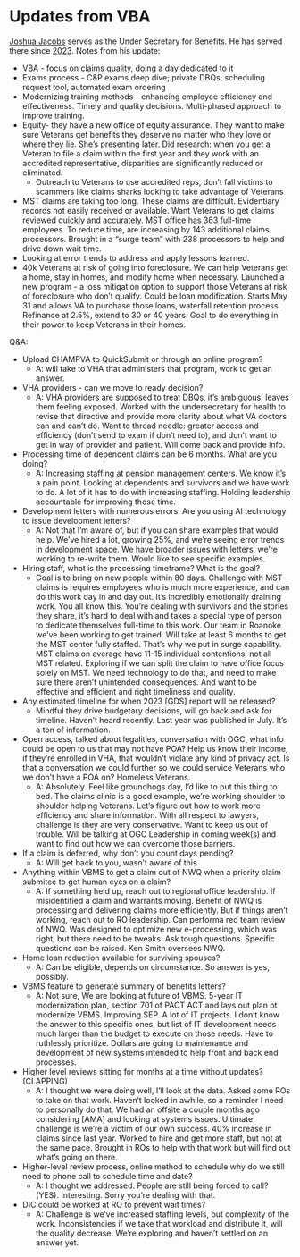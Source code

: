 # Updates from VBA

[Joshua Jacobs](https://department.va.gov/staff-biographies/joshua-jacobs/) serves as the Under Secretary for Benefits. He has served there since [2023](https://news.va.gov/press-room/va-welcomes-joshua-jacobs-as-under-secretary-for-benefits/). Notes from his update:
* VBA - focus on claims quality, doing a day dedicated to it
* Exams process - C&P exams deep dive; private DBQs, scheduling request tool, automated exam ordering
* Modernizing training methods - enhancing employee efficiency and effectiveness. Timely and quality decisions. Multi-phased approach to improve training.
* Equity- they have a new office of equity assurance. They want to make sure Veterans get benefits they deserve no matter who they love or where they lie. She’s presenting later. Did research: when you get a Veteran to file a claim within the first year and they work with an accredited representative, disparities are significantly reduced or eliminated.
    * Outreach to  Veterans to use accredited reps, don’t fall victims to scammers like claims sharks looking to take advantage of Veterans
*  MST claims are taking too long. These claims are difficult. Evidentiary records not easily received or available. Want Veterans to get claims reviewed quickly and accurately. MST office has 363 full-time employees. To reduce time, are increasing by 143 additional claims processors. Brought in a “surge team” with 238 processors to help and drive down wait time.
* Looking at error trends to address and apply lessons learned. 
* 40k Veterans at risk of going into foreclosure. We can help Veterans get a home, stay in homes, and modify home when necessary. Launched a new program - a loss mitigation option to support those Veterans at risk of foreclosure who don’t qualify. Could be loan modification. Starts May 31 and allows VA to purchase those loans, waterfall retention process. Refinance at 2.5%, extend to 30 or 40 years. Goal to do everything in their power to keep Veterans in their homes. 

Q&A:
* Upload CHAMPVA to QuickSubmit or through an online program?
    * A: will take to VHA that administers that program, work to get an answer.
* VHA providers - can we move to ready decision? 
    * A: VHA providers are supposed to treat DBQs, it’s ambiguous, leaves them feeling exposed. Worked with the undersecretary for health to revise that directive and provide more clarity about what VA doctors can and can’t do. Want to thread needle: greater access and efficiency (don’t send to exam if don’t need to), and don’t want to get in way of provider and patient. Will come back and provide info.
* Processing time of dependent claims can be 6 months. What are you doing?
    * A: Increasing staffing at pension management centers. We know it’s a pain point. Looking at dependents and survivors and we have work to do. A lot of it has to do with increasing staffing. Holding leadership accountable for improving those time. 
* Development letters with numerous errors. Are you using AI technology to issue development letters?
    * A: Not that I’m aware of, but if you can share examples that would help. We’ve hired a lot, growing 25%, and we’re seeing error trends in development space. We have broader issues with letters, we’re working to re-write them. Would like to see specific examples.
* Hiring staff, what is the processing timeframe? What is the goal?
    * Goal is to bring on new people within 80 days. Challenge with MST claims is requires employees who is much more experience, and can do this work day in and day out. It’s incredibly emotionally draining work. You all know this. You’re dealing with survivors and the stories they share, it’s hard to deal with and takes a special type of person to dedicate themselves full-time to this work. Our team in Roanoke we’ve been working to get trained. Will take at least 6 months to get the MST center fully staffed. That’s why we put in surge capability. MST claims on average have 11-15 individual contentions, not all MST related. Exploring if we can split the claim to have office focus solely on MST. We need technology to do that, and need to make sure there aren’t unintended consequences. And want to be effective and efficient and right timeliness and quality.
* Any estimated timeline for when 2023 [GDS] report will be released? 
    * Mindful they drive budgetary decisions, will go back and ask for timeline. Haven’t heard recently. Last year was published in July. It’s a ton of information. 
* Open access, talked about legalities, conversation with OGC, what info could be open to us that may not have POA? Help us know their income, if they’re enrolled in VHA, that wouldn’t violate any kind of privacy act. Is that a conversation we could further so we could service Veterans who we don’t have a POA on? Homeless Veterans.
    * A: Absolutely. Feel like groundhogs day, I’d like to put this thing to bed. The claims clinic is a good example, we’re working shoulder to shoulder helping Veterans. Let’s figure out how to work more efficiency and share information. With all respect to lawyers, challenge is they are very conservative. Want to keep us out of trouble. Will be talking at OGC Leadership in coming week(s) and want to find out how we can overcome those barriers.  
* If a claim is deferred, why don’t you count days pending?
    * A: Will get back to you, wasn’t aware of this
* Anything within VBMS to get a claim out of NWQ when a priority claim submitee to get human eyes on a claim?
    * A: If something held up, reach out to regional office leadership. If misidentified a claim and warrants moving. Benefit of NWQ is processing and delivering claims more efficiently. But if things aren’t working, reach out to RO leadership. Can performa red team review of NWQ. Was designed to optimize new e-processing, which was right, but there need to be tweaks. Ask tough questions. Specific questions can be raised. Ken Smith oversees NWQ. 
* Home loan reduction available for surviving spouses?
    * A: Can be eligible, depends on circumstance. So answer is yes, possibly.
* VBMS feature to generate summary of benefits letters?
    * A: Not sure, We are looking at future of VBMS. 5-year IT modernization plan, section 701 of PACT ACT and lays out plan ot modernize VBMS. Improving SEP. A lot of IT projects. I don’t know the answer to this specific ones, but list of IT development needs much larger than the budget to execute on those needs. Have to ruthlessly prioritize. Dollars are going to maintenance and development of new systems intended to help front and back end processes.
* Higher level reviews sitting for months at a time without updates? (CLAPPING)
    * A: I thought we were doing well, I’ll look at the data. Asked some ROs to take on that work. Haven’t looked in awhile, so a reminder I need to personally do that. We had an offsite a couple months ago considering [AMA] and looking at systems issues. Ultimate challenge is we’re a victim of our own success. 40% increase in claims since last year. Worked to hire and get more staff, but not at the same pace. Brought in ROs to help with that work but will find out what’s going on there.
* Higher-level review process, online method to schedule why do we still need to phone call to schedule time and date?
    * A: I thought we addressed. People are still being forced to call? (YES). Interesting. Sorry you’re dealing with that. 
* DIC could be worked at RO to prevent wait times?
    * A: Challenge is we’ve increased staffing levels, but complexity of the work. Inconsistencies if we take that workload and distribute it, will the quality decrease. We’re exploring and haven’t settled on an answer yet.
